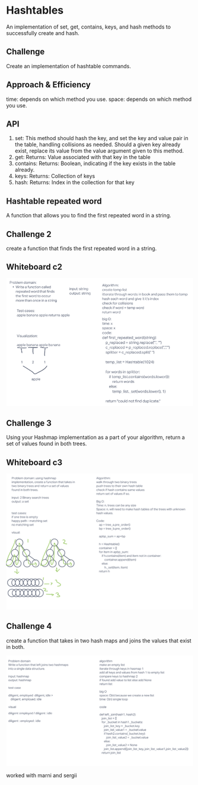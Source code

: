 # Hashtables

An implementation of set, get, contains, keys, and hash methods to successfully create and hash.

## Challenge

Create an implementation of hashtable commands.

## Approach & Efficiency

time: depends on which method you use.
space: depends on which method you use.

## API

1. set: This method should hash the key, and set the key and value pair in the table, handling collisions as needed. Should a given key already exist, replace its value from the value argument given to this method.
2. get: Returns: Value associated with that key in the table
3. contains: Returns: Boolean, indicating if the key exists in the table already.
4. keys: Returns: Collection of keys
5. hash: Returns: Index in the collection for that key

## Hashtable repeated word

A function that allows you to find the first repeated word in a string.

## Challenge 2

create a function that finds the first repeated word in a string.

## Whiteboard c2

![repeated](repeated.png)

## Challenge 3

Using your Hashmap implementation as a part of your algorithm, return a set of values found in both trees.

## Whiteboard c3

![intersect](intersect.png)

## Challenge 4

create a function that takes in two hash maps and joins the values that exist in both.

![left_join](left_join.png)

worked with marni and sergii
